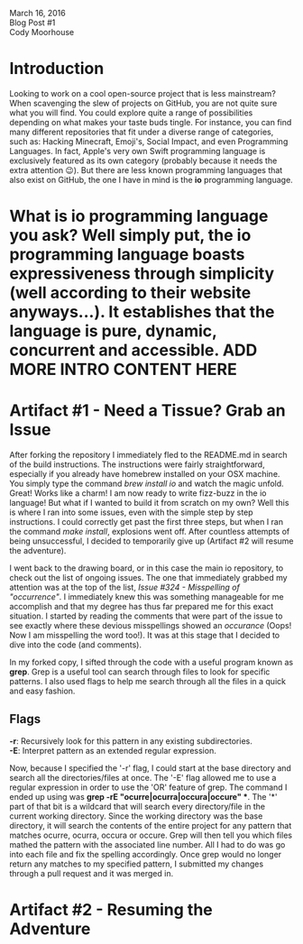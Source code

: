 March 16, 2016 <br>
Blog Post #1 <br>
Cody Moorhouse <br>


Introduction
============

Looking to work on a cool open-source project that is less mainstream? When
scavenging the slew of projects on GitHub, you are not quite sure what you
will find. You could explore quite a range of possibilities depending on what
makes your taste buds tingle. For instance, you can find many different
repositories that fit under a diverse range of categories, such as: Hacking
Minecraft, Emoji's, Social Impact, and even Programming Languages. In fact,
Apple's very own Swift programming language is exclusively featured as its own
category (probably because it needs the extra attention :wink:). But there are
less known programming languages that also exist on GitHub, the one I have in
mind is the <b>io</b> programming language.

What is io programming language you ask? Well simply put, the io programming
language boasts expressiveness through simplicity (well according to their
website anyways...). It establishes that the language is pure, dynamic,
concurrent and accessible.
ADD MORE INTRO CONTENT HERE
===========================

Artifact #1 - Need a Tissue? Grab an Issue 
==========================================
After forking the repository I immediately fled to the README.md in search of
the build instructions. The instructions were fairly straightforward,
especially if you already have homebrew installed on your OSX machine. You
simply type the command <i>brew install io</i> and watch the magic
unfold. Great! Works like a charm! I am now ready to write fizz-buzz in the io
language! But what if I wanted to build it from scratch on my own? Well this
is where I ran into some issues, even with the simple step by step
instructions. I could correctly get past the first three steps, but when I ran
the command <i>make install</i>, explosions went off. After countless attempts
of being unsuccessful, I decided to temporarily give up (Artifact #2 will
resume the adventure). 

I went back to the drawing board, or in this case the main io repository, to
check out the list of ongoing issues. The one that immediately grabbed my
attention was at the top of the list, <i>Issue #324 - Misspelling of
"occurrence"</i>. I immediately knew this was something manageable for me
accomplish and that my degree has thus far prepared me for this exact
situation. I started by reading the comments that were part of the issue to
see exactly where these devious misspellings showed an <i>occurance</i> (Oops!
Now I am misspelling the word too!). It was at this stage that I decided to
dive into the code (and comments).

In my forked copy, I sifted through the code with a useful program known as
<b>grep</b>. Grep is a useful tool can search through files to look for
specific patterns. I also used flags to help me search through all the files
in a quick and easy fashion. 

Flags
-----
<b>-r</b>: Recursively look for this pattern in any existing
	   subdirectories.<br>
<b>-E</B>: Interpret pattern as an extended regular expression. 

Now, because I specified the '-r' flag, I could start at the base directory
and search all the directories/files at once. The '-E' flag allowed me to use
a regular expression in order to use the 'OR' feature of grep. The command I
ended up using was <b>grep -rE "ocurre|ocurra|occura|occure" \*</b>. The '\*'
part of that bit is a wildcard that will search every directory/file in the
current working directory. Since the working directory was the base directory,
it will search the contents of the entire project for any pattern that matches
ocurre, ocurra, occura or occure. Grep will then tell you which files mathed
the pattern with the associated line number. All I had to do was go into each
file and fix the spelling accordingly. Once grep would no longer return any
matches to my specified pattern, I submitted my changes through a pull request
and it was merged in.

Artifact #2 - Resuming the Adventure
====================================
